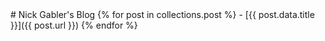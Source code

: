 <html lang="en">

<head>
  <meta charset="utf-8">
  <meta name="viewport" content="width=device-width, initial-scale=1">
  <meta name="description" content="Nick Gabler, Nicholas Gabler, Links, Resume, Instagram, Twitter, Email, Github, Systems Engineer, Systems Administrator, Linux Administrator, How to hire a systems engineer, How to hire a systems administrator, Website designer, AWS cloud practitioner, AWS certified cloud practitioner, Las Vegas, Vegas, Remote">
  <link rel="icon" type="image/x-icon" href="/images/favicon.ico">
  <link rel="preload" href="/fonts/jetbrains-mono.woff2" crossorigin="anonymous" as="font" type="font/woff2">
  <link rel="stylesheet" href="/css/main.css">
  <title>{{ firstname }} {{ lastname }}</title>
</head>

<body>
# Nick Gabler's Blog
{% for post in collections.post %}
- [{{ post.data.title }}]({{ post.url }})
{% endfor %}
</body>

</html>
